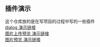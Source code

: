 ## 插件演示
这个仓库放的是在写项目的过程中写的一些插件 <br/>
[dialog 演示链接](https://yuelqs.github.io/plugins/dialog/dialog.html) <br/>
[图片上传预览 演示链接](https://yuelqs.github.io/plugins/imgupload/index.html)<br/>
[图片预览 演示链接](https://yuelqs.github.io/plugins/zoomImg/index1.html)<br/>
